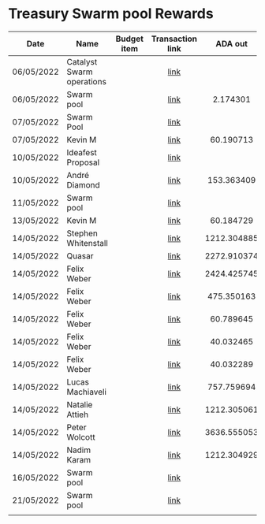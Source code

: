 # Treasury Swarm pool Rewards



<table><thead><tr><th>Date</th><th>Name</th><th data-type="select">Budget item</th><th align="center">Transaction link</th><th align="center">ADA out</th><th align="center">ADA in</th><th>ADA Balance</th><th>Gimbals Out</th><th>Gimbals In</th><th>Gimbals Balance</th></tr></thead><tbody><tr><td>06/05/2022</td><td>Catalyst Swarm operations</td><td></td><td align="center"><a href="https://raw.githubusercontent.com/treasuryguild/Catalyst-Swarm/main/Transactions/Fund7/Treasury-Swarm-pool-Rewards/Other/1651849848855-Catalyst-Swarm-operations.json">link</a></td><td align="center"></td><td align="center">11850.000000</td><td>11850.000000</td><td></td><td></td><td></td></tr><tr><td>06/05/2022</td><td>Swarm pool</td><td></td><td align="center"><a href="https://raw.githubusercontent.com/treasuryguild/Catalyst-Swarm/main/Transactions/Fund7/Treasury-Swarm-pool-Rewards/Other/1651850533113-Swarm-pool.json">link</a></td><td align="center">2.174301</td><td align="center"></td><td>11847.825699</td><td></td><td></td><td></td></tr><tr><td>07/05/2022</td><td>Swarm Pool</td><td></td><td align="center"><a href="https://raw.githubusercontent.com/treasuryguild/Catalyst-Swarm/main/Transactions/Fund7/Treasury-Swarm-pool-Rewards/Incoming/1651988011702-Swarm-Pool.json">link</a></td><td align="center"></td><td align="center">1.344798</td><td>11849.170497</td><td></td><td>50000</td><td>50000.00</td></tr><tr><td>07/05/2022</td><td>Kevin M</td><td></td><td align="center"><a href="https://raw.githubusercontent.com/treasuryguild/Catalyst-Swarm/main/Transactions/Fund7/Treasury-Swarm-pool-Rewards/Bounty/1651952306369-Kevin-M.json">link</a></td><td align="center">60.190713</td><td align="center"></td><td>11788.979784</td><td>250</td><td></td><td>49750.00</td></tr><tr><td>10/05/2022</td><td>Ideafest Proposal</td><td></td><td align="center"><a href="https://raw.githubusercontent.com/treasuryguild/Catalyst-Swarm/main/Transactions/Fund7/Treasury-Swarm-pool-Rewards/Incoming/1652193800314-Update-later.json">link</a></td><td align="center"></td><td align="center">2238.239476</td><td>14027.219260</td><td></td><td></td><td></td></tr><tr><td>10/05/2022</td><td>André Diamond</td><td></td><td align="center"><a href="https://raw.githubusercontent.com/treasuryguild/Catalyst-Swarm/main/Transactions/Fund7/Treasury-Swarm-pool-Rewards/Other/1652194034243-Andr%C3%A9-Diamond.json">link</a></td><td align="center">153.363409</td><td align="center"></td><td>13873.855851</td><td></td><td></td><td></td></tr><tr><td>11/05/2022</td><td>Swarm pool</td><td></td><td align="center"><a href="https://raw.githubusercontent.com/treasuryguild/Catalyst-Swarm/main/Transactions/Fund7/Treasury-Swarm-pool-Rewards/Incoming/1652257818432-Swarm.json">link</a></td><td align="center"></td><td align="center">454.211792</td><td>14328.067643</td><td></td><td></td><td></td></tr><tr><td>13/05/2022</td><td>Kevin M</td><td></td><td align="center"><a href="https://raw.githubusercontent.com/treasuryguild/Catalyst-Swarm/main/Transactions/Fund7/Treasury-Swarm-pool-Rewards/Bounty/1652436193655-Kevin-M.json">link</a></td><td align="center">60.184729</td><td align="center"></td><td>14267.882914</td><td>60</td><td></td><td>49690.00</td></tr><tr><td>14/05/2022</td><td>Stephen Whitenstall</td><td></td><td align="center"><a href="https://raw.githubusercontent.com/treasuryguild/Catalyst-Swarm/main/Transactions/Fund7/Treasury-Swarm-pool-Rewards/Remuneration/1652536081839-Stephen-Whitenstall.json">link</a></td><td align="center">1212.304885</td><td align="center"></td><td>13055.578029</td><td></td><td></td><td></td></tr><tr><td>14/05/2022</td><td>Quasar</td><td></td><td align="center"><a href="https://raw.githubusercontent.com/treasuryguild/Catalyst-Swarm/main/Transactions/Fund7/Treasury-Swarm-pool-Rewards/Remuneration/1652536366085-Quasar.json">link</a></td><td align="center">2272.910374</td><td align="center"></td><td>10782.667655</td><td></td><td></td><td></td></tr><tr><td>14/05/2022</td><td>Felix Weber</td><td></td><td align="center"><a href="https://raw.githubusercontent.com/treasuryguild/Catalyst-Swarm/main/Transactions/Fund7/Treasury-Swarm-pool-Rewards/Remuneration/1652536666067-Felix-Weber.json">link</a></td><td align="center">2424.425745</td><td align="center"></td><td>8358.241910</td><td></td><td></td><td></td></tr><tr><td>14/05/2022</td><td>Felix Weber</td><td></td><td align="center"><a href="https://raw.githubusercontent.com/treasuryguild/Catalyst-Swarm/main/Transactions/Fund7/Treasury-Swarm-pool-Rewards/Comm-Org-Tools/1652537366665-Felix-Weber.json">link</a></td><td align="center">475.350163</td><td align="center"></td><td>7882.891747</td><td></td><td></td><td></td></tr><tr><td>14/05/2022</td><td>Felix Weber</td><td></td><td align="center"><a href="https://raw.githubusercontent.com/treasuryguild/Catalyst-Swarm/main/Transactions/Fund7/Treasury-Swarm-pool-Rewards/Comm-Org-Tools/1652537739289-Felix-Weber.json">link</a></td><td align="center">60.789645</td><td align="center"></td><td>7822.102102</td><td></td><td></td><td></td></tr><tr><td>14/05/2022</td><td>Felix Weber</td><td></td><td align="center"><a href="https://raw.githubusercontent.com/treasuryguild/Catalyst-Swarm/main/Transactions/Fund7/Treasury-Swarm-pool-Rewards/Comm-Org-Tools/1652538015705-Felix-Weber.json">link</a></td><td align="center">40.032465</td><td align="center"></td><td>7782.069637</td><td></td><td></td><td></td></tr><tr><td>14/05/2022</td><td>Felix Weber</td><td></td><td align="center"><a href="https://raw.githubusercontent.com/treasuryguild/Catalyst-Swarm/main/Transactions/Fund7/Treasury-Swarm-pool-Rewards/Comm-Org-Tools/1652538245439-Felix-Weber.json">link</a></td><td align="center">40.032289</td><td align="center"></td><td>7742.037348</td><td></td><td></td><td></td></tr><tr><td>14/05/2022</td><td>Lucas Machiaveli</td><td></td><td align="center"><a href="https://raw.githubusercontent.com/treasuryguild/Catalyst-Swarm/main/Transactions/Fund7/Treasury-Swarm-pool-Rewards/Remuneration/1652538527684-Lucas-Machiaveli.json">link</a></td><td align="center">757.759694</td><td align="center"></td><td>6984.277654</td><td></td><td></td><td></td></tr><tr><td>14/05/2022</td><td>Natalie Attieh</td><td></td><td align="center"><a href="https://raw.githubusercontent.com/treasuryguild/Catalyst-Swarm/main/Transactions/Fund7/Treasury-Swarm-pool-Rewards/Remuneration/1652538761939-Natalie-Attieh.json">link</a></td><td align="center">1212.305061</td><td align="center"></td><td>5771.972593</td><td></td><td></td><td></td></tr><tr><td>14/05/2022</td><td>Peter Wolcott</td><td></td><td align="center"><a href="https://raw.githubusercontent.com/treasuryguild/Catalyst-Swarm/main/Transactions/Fund7/Treasury-Swarm-pool-Rewards/Remuneration/1652538963668-Peter-Wolcott.json">link</a></td><td align="center">3636.555053</td><td align="center"></td><td>2135.417540</td><td></td><td></td><td></td></tr><tr><td>14/05/2022</td><td>Nadim Karam</td><td></td><td align="center"><a href="https://raw.githubusercontent.com/treasuryguild/Catalyst-Swarm/main/Transactions/Fund7/Treasury-Swarm-pool-Rewards/Remuneration/1652539197115-Nadim-Karam.json">link</a></td><td align="center">1212.304929</td><td align="center"></td><td>923.112611</td><td></td><td></td><td></td></tr><tr><td>16/05/2022</td><td>Swarm pool</td><td></td><td align="center"><a href="https://raw.githubusercontent.com/treasuryguild/Catalyst-Swarm/main/Transactions/Fund7/Treasury-Swarm-pool-Rewards/Incoming/1653312597260-Swarm.json">link</a></td><td align="center"></td><td align="center">431.988924</td><td>1355.101535</td><td></td><td></td><td></td></tr><tr><td>21/05/2022</td><td>Swarm pool</td><td></td><td align="center"><a href="https://raw.githubusercontent.com/treasuryguild/Catalyst-Swarm/main/Transactions/Fund7/Treasury-Swarm-pool-Rewards/Incoming/1653312448959-Swarm.json">link</a></td><td align="center"></td><td align="center">450.816295</td><td>1805.917830</td><td></td><td></td><td></td></tr><tr><td></td><td></td><td></td><td align="center"></td><td align="center"></td><td align="center"></td><td></td><td></td><td></td><td></td></tr></tbody></table>

